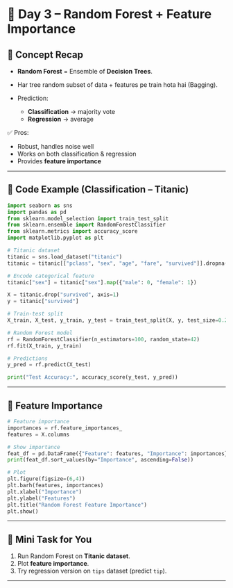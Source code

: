 # 📘 Day 3 – Random Forest + Feature Importance

## 🔹 Concept Recap

* **Random Forest** = Ensemble of **Decision Trees**.
* Har tree random subset of data + features pe train hota hai (Bagging).
* Prediction:

  * **Classification** → majority vote
  * **Regression** → average

✅ Pros:

* Robust, handles noise well
* Works on both classification & regression
* Provides **feature importance**

---

## 🔹 Code Example (Classification – Titanic)

```python
import seaborn as sns
import pandas as pd
from sklearn.model_selection import train_test_split
from sklearn.ensemble import RandomForestClassifier
from sklearn.metrics import accuracy_score
import matplotlib.pyplot as plt

# Titanic dataset
titanic = sns.load_dataset("titanic")
titanic = titanic[["pclass", "sex", "age", "fare", "survived"]].dropna()

# Encode categorical feature
titanic["sex"] = titanic["sex"].map({"male": 0, "female": 1})

X = titanic.drop("survived", axis=1)
y = titanic["survived"]

# Train-test split
X_train, X_test, y_train, y_test = train_test_split(X, y, test_size=0.2, random_state=42)

# Random Forest model
rf = RandomForestClassifier(n_estimators=100, random_state=42)
rf.fit(X_train, y_train)

# Predictions
y_pred = rf.predict(X_test)

print("Test Accuracy:", accuracy_score(y_test, y_pred))
```

---

## 🔹 Feature Importance

```python
# Feature importance
importances = rf.feature_importances_
features = X.columns

# Show importance
feat_df = pd.DataFrame({"Feature": features, "Importance": importances})
print(feat_df.sort_values(by="Importance", ascending=False))

# Plot
plt.figure(figsize=(6,4))
plt.barh(features, importances)
plt.xlabel("Importance")
plt.ylabel("Features")
plt.title("Random Forest Feature Importance")
plt.show()
```

---

## 🔹 Mini Task for You

1. Run Random Forest on **Titanic dataset**.
2. Plot **feature importance**.
3. Try regression version on `tips` dataset (predict `tip`).

---
